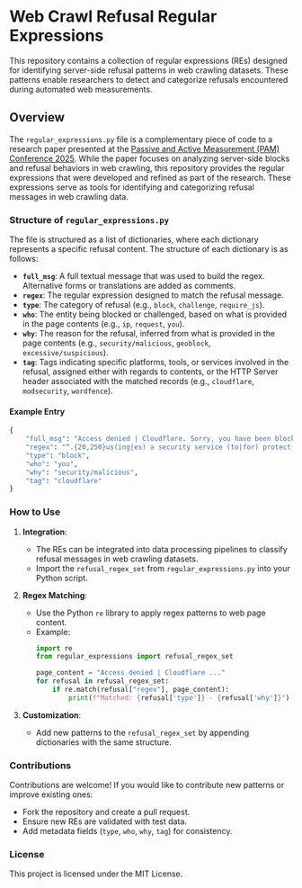 # Web Crawl Refusal Regular Expressions

This repository contains a collection of regular expressions (REs) designed for identifying server-side refusal patterns in web crawling datasets. These patterns enable researchers to detect and categorize refusals encountered during automated web measurements.

## Overview

The `regular_expressions.py` file is a complementary piece of code to a research paper presented at the [Passive and Active Measurement (PAM) Conference 2025](https://udesa.edu.ar/pam25). While the paper focuses on analyzing server-side blocks and refusal behaviors in web crawling, this repository provides the regular expressions that were developed and refined as part of the research. These expressions serve as tools for identifying and categorizing refusal messages in web crawling data.

### Structure of `regular_expressions.py`

The file is structured as a list of dictionaries, where each dictionary represents a specific refusal content. The structure of each dictionary is as follows:

- **`full_msg`**: A full textual message that was used to build the regex. Alternative forms or translations are added as comments.
- **`regex`**: The regular expression designed to match the refusal message.
- **`type`**: The category of refusal (e.g., `block`, `challenge`, `require_js`).
- **`who`**: The entity being blocked or challenged, based on what is provided in the page contents (e.g., `ip`, `request`, `you`).
- **`why`**: The reason for the refusal, inferred from what is provided in the page contents (e.g., `security/malicious`, `geoblock`, `excessive/suspicious`).
- **`tag`**: Tags indicating specific platforms, tools, or services involved in the refusal, assigned either with regards to contents, or the HTTP Server header associated with the matched records (e.g., `cloudflare`, `modsecurity`, `wordfence`).

#### Example Entry

```python
{
    "full_msg": "Access denied | Cloudflare. Sorry, you have been blocked. This website is using a security service to protect itself from online attacks.",
    "regex": "^.{20,250}us(ing|es) a security service (to|for) protect(ion)? (itself from|against) online attacks",
    "type": "block",
    "who": "you",
    "why": "security/malicious",
    "tag": "cloudflare"
}
```

### How to Use

1. **Integration**:
   - The REs can be integrated into data processing pipelines to classify refusal messages in web crawling datasets.
   - Import the `refusal_regex_set` from `regular_expressions.py` into your Python script.

2. **Regex Matching**:
   - Use the Python `re` library to apply regex patterns to web page content.
   - Example:
     ```python
     import re
     from regular_expressions import refusal_regex_set

     page_content = "Access denied | Cloudflare ..."
     for refusal in refusal_regex_set:
         if re.match(refusal["regex"], page_content):
             print(f"Matched: {refusal['type']} - {refusal['why']}")
     ```

3. **Customization**:
   - Add new patterns to the `refusal_regex_set` by appending dictionaries with the same structure.

### Contributions

Contributions are welcome! If you would like to contribute new patterns or improve existing ones:
- Fork the repository and create a pull request.
- Ensure new REs are validated with test data.
- Add metadata fields (`type`, `who`, `why`, `tag`) for consistency.

### License

This project is licensed under the MIT License.



